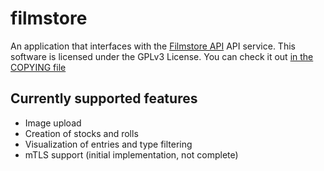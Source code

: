 # filmstore
An application that interfaces with the [Filmstore API](https://github.com/C4lopsitta/filmstore-api) API service.
This software is licensed under the GPLv3 License. You can check it out [in the COPYING file](COPYING)

## Currently supported features
- Image upload
- Creation of stocks and rolls
- Visualization of entries and type filtering
- mTLS support (initial implementation, not complete)

